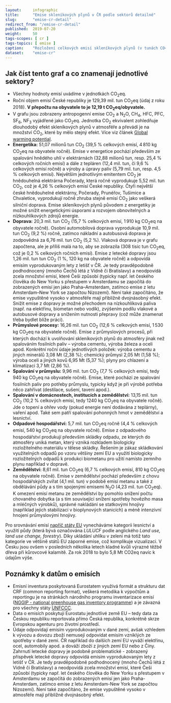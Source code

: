 ```yaml
---
layout:     infographic
title:      "Emise skleníkových plynů v ČR podle sektorů detailně"
slug:       "emise-cr-detail"
redirect_from: "/emise-cr-detail"
published:  2019-07-20
weight:     50
tags-scopes: [ cr ]
tags-topics: [ emise ]
caption:    "Rozložení celkových emisí skleníkových plynů (v tunách CO<sub>2</sub> ekvivalentu) v ČR za rok 2018 v jednotlivých sektorech lidské činnosti. Roční objem emisí České republiky je 129,39 mil. tun (údaj z roku 2018). V přepočtu na obyvatele to je 12,19 t CO<sub>2</sub>eq/obyvatele."
dataset:    "emise-cr"
---
```


## Jak číst tento graf a co znamenají jednotlivé sektory?

* Všechny hodnoty emisí uvádíme v jednotkách <glossary id="co2eq">CO<sub>2</sub>eq</glossary>.
* Roční objem emisí České republiky je 129,39 mil. tun CO<sub>2</sub>eq (údaj z roku 2018). __V přepočtu na obyvatele to je 12,19 t CO<sub>2</sub>eq/obyvatele.__
* V grafu jsou zobrazeny <glossary id="antropogennisklenikoveplyny">antropogenní emise</glossary> CO<sub>2</sub> a N<sub>2</sub>O, CH<sub>4</sub>, HFC, PFC, SF<sub>6</sub>, NF<sub>3</sub> vyjádřené jako <glossary id="co2eq">CO<sub>2</sub>eq</glossary>. Jednotka CO<sub>2</sub> ekvivalent zohledňuje dlouhodobý efekt skleníkových plynů v atmosféře a převádí je na množství CO<sub>2</sub>, které by mělo stejný efekt. Více viz článek [Global warming potential](https://en.wikipedia.org/wiki/Global_warming_potential).
* __Energetika:__ 51,07 milionů tun CO<sub>2</sub> (39,5 % celkových emisí, 4&thinsp;810 kg CO<sub>2</sub>eq na obyvatele ročně). Emise v energetice pochází především ze spalování hnědého uhlí v elektrárnách (32,88 milionů tun, resp. 25,4 % celkových ročních emisí) a dále z tepláren (12,4 mil. tun, či 9,6 % celkových emisí ročně) a výroby a úpravy paliv (5,79 mil. tun, resp. 4,5 % celkových emisí). Největším jednotlivým emitentem CO<sub>2</sub> je hnědouhelná elektrárna Počerady, která ročně vyprodukuje 5,52 mil. tun CO<sub>2</sub>, což je 4,26 % celkových emisí České republiky. Čtyři největší české hnědouhelné elektrárny, Počerady, Prunéřov, Tušimice a Chvaletice, vyprodukují ročně zhruba stejně emisí CO<sub>2</sub> jako veškerá silniční doprava. Emise skleníkových plynů původem z energetiky je možné snížit energetickými úsporami a rozvojem obnovitelných a nízkouhlíkových zdrojů energie.
* __Doprava:__ 20,3 mil. tun CO<sub>2</sub> (15,7 % celkových emisí, 1&thinsp;910 kg CO<sub>2</sub>eq na obyvatele ročně). Osobní automobilová doprava vyprodukuje 10,9 mil. tun CO<sub>2</sub> (9,2 %) ročně, zatímco nákladní a autobusová doprava je zodpovědná za 6,76 mil. tun CO<sub>2</sub> (5,2 %). Vlaková doprava je v grafu započtena, ale je příliš malá na to, aby se zobrazila (308 tisíc tun CO<sub>2</sub>eq, což je 0,2 % celkových ročních emisí). Emise z letecké dopravy jsou 1,26 mil. tun tun CO<sub>2</sub> (1 %, 120 kg na obyvatele ročně) a odpovídá emisím vyprodukovaným lety z letišť v ČR. Je tedy pravděpodobně podhodnocený (mnoho Čechů létá z Vídně či Bratislavy) a neodpovídá zcela množství emisí, které Češi způsobí (typicky např. let českého člověka do New Yorku s přestupem v Amsterdamu se započítá do zobrazených emisí jen jako Praha–Amsterdam, zatímco emise z letu Amsterdam–New York se započtou Nizozemí). Není také započítáno, že emise vypuštěné vysoko v atmosféře mají přibližně dvojnásobný efekt. Snížit emise z dopravy je možné přechodem na nízkouhlíková paliva (např. na elektřinu, biometan nebo vodík), zvýšením podílu vlakové a autobusové dopravy a snížením nutnosti přepravy (což může znamenat třeba bydlet blíže práci).
* __Průmyslové procesy:__ 16,26 mil. tun CO<sub>2</sub> (12,6 % celkových emisí, 1&thinsp;530 kg CO<sub>2</sub>eq na obyvatele ročně). Emise z průmyslových procesů, při kterých dochází k uvolňování skleníkových plynů do atmosféry jinak než spalováním fosilních paliv – výroba cementu, výroba železa a oceli apod. Konkrétní roční údaje jednotlivých položek: výroba cementu a jiných minerálů 3,08 Mt (2,38 %); chemický průmysl 2,05 Mt (1,58 %); výroba oceli a jiných kovů 6,95 Mt (5,37 %); plyny pro chlazení a klimatizaci 3,7 Mt (2,86 %).
* __Spalování v průmyslu:__ 9,96 mil. tun CO<sub>2</sub> (7,7 % celkových emisí, tedy 940 kg CO<sub>2</sub>eq na obyvatele ročně). Emise, které pochází ze spalování fosilních paliv pro potřeby průmyslu, typicky když je při výrobě potřeba něco zahřívat (destilace, sušení, tavení apod.).
* __Spalování v domácnostech, institucích a zemědělství:__ 13,15 mil. tun CO<sub>2</sub> (10,2 % celkových emisí, tedy 1240 kg CO<sub>2</sub>eq na obyvatele ročně). Jde o topení a ohřev vody (pokud energie není dodávána z teplárny), vaření apod. Také sem patří spalování pohonných hmot v zemědělství a lesnictví.
* __Odpadové hospodářství:__ 5,7 mil. tun CO<sub>2</sub>eq ročně (4,4 % celkových emisí, 540 kg CO<sub>2</sub>eq na obyvatele ročně). Emise z odpadového hospodářství produkují především skládky odpadu, ze kterých do atmosféry uniká metan, který vzniká rozkladem biologicky rozložitelného materiálu v tělese skládky. Řešením je zákaz skládkování využitelných odpadů po vzoru většiny zemí EU a využití biologicky rozložitelných odpadů k produkci biometanu pro užití namísto zemního plynu například v dopravě.
* __Zemědělství:__ 8,61 mil. tun CO<sub>2</sub>eq (6,7 % celkových emisí, 810 kg CO<sub>2</sub>eq na obyvatele ročně). Emise v zemědělství pochází především z chovu hospodářských zvířat (4,1 mil. tun) v podobě emisí metanu a také z obdělávání půdy a s tím spojenými emisemi N<sub>2</sub>O (4,23 mil. tun CO<sub>2</sub>eq). K omezení emisí metanu ze zemědělství by pomohlo snížení počtu chovaného dobytka (a s tím související snížení spotřeby hovězího masa a mléčných výrobků), správné nakládání se statkovými hnojivy (například jejich stabilizací v bioplynových stanicích) a méně intenzivní hnojení průmyslovými hnojivy.

Pro srovnávání emisí [napříč státy EU](/infografiky/emise-vybrane-staty) vynecháváme kategorii lesnictví a využití půdy (která bývá označována _LULUCF_ podle anglického _Land use, land use change, forestry_). Díky ukládání uhlíku v zeleni má totiž tato kategorie ve většině států EU záporné emise, což komplikuje vizualizaci. V Česku jsou ovšem v posledních několika letech kladné kvůli výrazné těžbě dřeva při kůrovcové kalamitě. Za rok 2018 to bylo 5,8 Mt CO2eq navíc k údajům výše.

## Poznámky k datům o emisích

* Emisní inventura poskytovaná Eurostatem využívá formát a strukturu dat CRF (common reporting format), veškerá metodika k výpočtům a reportingu je na stránkách národního programu inventarizace emisí ([NGGIP - national greenhouse gas inventory programme](https://www.ipcc-nggip.iges.or.jp/)) a je závazná pro všechny státy [UNFCCC](https://cs.wikipedia.org/wiki/R%C3%A1mcov%C3%A1_%C3%BAmluva_OSN_o_zm%C4%9Bn%C4%9B_klimatu).
* Data o emisích poskytují Eurostatu jednotlivé země EU – tedy data za Českou republiku reportovala přímo Česká republika, konkrétně skrze Evropskou agenturu pro životní prostředí.
* Údaje odpovídají emisím vyprodukovaným v dané zemi, avšak vzhledem k vývozu a dovozu zboží nemusejí odpovídat emisím vzniklých ze spotřeby v dané zemi. ČR například do dalších zemí EU vyváží elektřinu, ocel, automobily apod. a dováží zboží z jiných zemí EU nebo z Číny. Zahrnutí letecké dopravy je podobně problematické - zobrazený příspěvek letecké dopravy odpovídá emisím vyprodukovaným lety z letišť v ČR. Je tedy pravděpodobně podhodnocený (mnoho Čechů létá z Vídně či Bratislavy) a neodpovídá zcela množství emisí, které Češi způsobí (typicky např. let českého člověka do New Yorku s přestupem v Amsterdamu se započítá do zobrazených emisí jen jako Praha-Amsterdam, zatímco emise z letu Amsterdam-New York se započtou Nizozemí). Není také započítáno, že emise vypuštěné vysoko v atmosféře mají přibližně dvojnásobný efekt.
